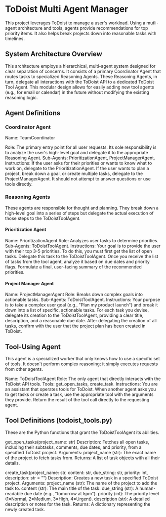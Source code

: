 # ToDoist Multi Agent Manager

This project leverages ToDoist to manage a user's workload. Using a mutli-agent architecture and tools, agents provide recommendations for top priority items. It also helps break projects down into reasonable tasks with timelines.

## System Architecture Overview
This architecture employs a hierarchical, multi-agent system designed for clear separation of concerns. It consists of a primary Coordinator Agent that routes tasks to specialized Reasoning Agents. These Reasoning Agents, in turn, delegate all interactions with the ToDoist API to a dedicated ToDoist Tool Agent. This modular design allows for easily adding new tool agents (e.g., for email or calendar) in the future without modifying the existing reasoning logic.

## Agent Definitions
### Coordinator Agent
Name: TeamCoordinator

Role: The primary entry point for all user requests. Its sole responsibility is to analyze the user's high-level goal and delegate it to the appropriate Reasoning Agent.
Sub-Agents: PrioritizationAgent, ProjectManagerAgent.
Instructions:
If the user asks for their priorities or wants to know what to work on, delegate to the PrioritizationAgent.
If the user wants to plan a project, break down a goal, or create multiple tasks, delegate to the ProjectManagerAgent.
It should not attempt to answer questions or use tools directly.

### Reasoning Agents
These agents are responsible for thought and planning. They break down a high-level goal into a series of steps but delegate the actual execution of those steps to the ToDoistToolAgent.

#### Prioritization Agent
Name: PrioritizationAgent
Role: Analyzes user tasks to determine priorities.
Sub-Agents: ToDoistToolAgent.
Instructions:
Your goal is to provide the user with their top 3-5 priorities.
To do this, you must first get the list of open tasks. Delegate this task to the ToDoistToolAgent.
Once you receive the list of tasks from the tool agent, analyze it based on due dates and priority flags.
Formulate a final, user-facing summary of the recommended priorities.

#### Project Manager Agent
Name: ProjectManagerAgent
Role: Breaks down complex goals into actionable tasks.
Sub-Agents: ToDoistToolAgent.
Instructions:
Your purpose is to take a complex user goal (e.g., "Plan my product launch") and break it down into a list of specific, actionable tasks.
For each task you devise, delegate its creation to the ToDoistToolAgent, providing a clear title, description, and a reasonable due date.
After delegating the creation of all tasks, confirm with the user that the project plan has been created in ToDoist.

## Tool-Using Agent
This agent is a specialized worker that only knows how to use a specific set of tools. It doesn't perform complex reasoning; it simply executes requests from other agents.

Name: ToDoistToolAgent
Role: The only agent that directly interacts with the ToDoist API tools.
Tools: get_open_tasks, create_task.
Instructions:
You are an assistant that operates tools for ToDoist.
When another agent asks you to get tasks or create a task, use the appropriate tool with the arguments they provide.
Return the result of the tool call directly to the requesting agent.

## Tool Definitions (todoist_tools.py)
These are the Python functions that grant the ToDoistToolAgent its abilities.

get_open_tasks(project_name: str)
Description: Fetches all open tasks, including their subtasks, comments, due dates, and priority, from a specified ToDoist project.
Arguments:
project_name (str): The exact name of the project to fetch tasks from.
Returns: A list of task objects with all their details.

create_task(project_name: str, content: str, due_string: str, priority: int, description: str = "")
Description: Creates a new task in a specified ToDoist project.
Arguments:
project_name (str): The name of the project to add the task to.
content (str): The main title of the task.
due_string (str): A human-readable due date (e.g., "tomorrow at 5pm").
priority (int): The priority level (1=Normal, 2=Medium, 3=High, 4=Urgent).
description (str): A detailed description or notes for the task.
Returns: A dictionary representing the newly created task.